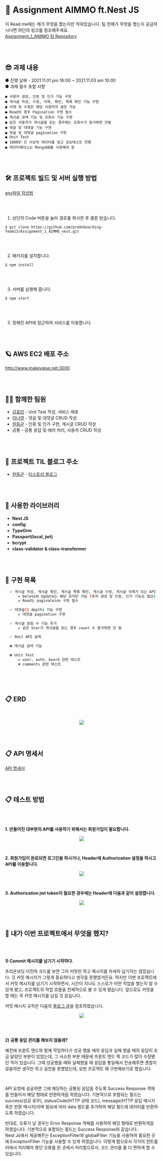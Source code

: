 # 📕 Assignment AIMMO ft.Nest JS 

이 Read.me에는 제가 무엇을 했는지만 적혀있습니다. 팀 전체가 무엇을 했는지 궁금하시다면 하단의 링크를 참조해주세요.    
[Assignment_1_AIMMO 팀 Repository](https://github.com/preOnboarding-Team13/Assignment_1_AIMMO_nest)

<br/>
<br/>

😎 과제 내용 
-------------------------------

● 진행 날짜 - 2021.11.01 pm 16:00 ~ 2021.11.03 am 10:00  
● 과제 필수 포함 사항

```
● 사용자 생성, 인증 및 인가 기능 구현
● 게시글 작성, 수정, 삭제, 확인, 목록 확인 기능 구현
● 삭제 및 수정은 해당 사용자의 글만 가능
● Read의 경우 Pagination 구현 필수
● 게시글 검색 기능 및 조회수 기능 구현
● 같은 사용자가 게시글을 읽는 경우에는 조회수가 증가하면 안됨
● 댓글 및 대댓글 기능 구현
● 댓글 및 대댓글 pagination 구현
● Unit Test
● 1000만 건 이상의 데이터를 넣고 성능테스트 진행
● 데이터베이스는 MongoDB를 사용해야 함
```

<br/>
<br/>

🛠 프로젝트 빌드 및 서버 실행 방법  
-------------------------------

[env파일 작성법](https://github.com/preOnboarding-Team13/Assignment_1_AIMMO_nest/wiki/env-%EC%9E%91%EC%84%B1)

<br/>
<br/>

1. 상단의 Code 버튼을 눌러 경로를 복사한 후 클론 받습니다.  

```
$ git clone https://github.com/preOnboarding-Team13/Assignment_1_AIMMO_nest.git
```

<br/>
<br/>

2. 패키지를 설치합니다.

```
$ npm install
```

<br/>
<br/>

3. 서버를 실행해 줍니다.

```
$ npm start
```

<br/>
<br/>

3. 정해진 API에 접근하여 서비스를 이용합니다.


<br/>
<br/>

🪐 AWS EC2 배포 주소
-------------------------------

http://www.makevalue.net:3000

<br/>
<br/>


👩‍🔬 함께한 팀원
-------------------------------
- [김효민](https://github.com/luckyhyom) - Unit Test 작성, 서비스 배포 　　　
- [이나영](https://github.com/bokiri409) - 댓글 및 대댓글 CRUD 작성
- [원동균](https://github.com/WonDongGyun) - 인증 및 인가 구현, 게시글 CRUD 작성
- 공통 - 공통 응답 및 에러 처리, 사용자 CRUD 작성

<br/>
<br/>


📓 프로젝트 TIL 블로그 주소
-------------------------------
- [원동균](https://github.com/WonDongGyun) - [티스토리 블로그](https://tristy.tistory.com/41)


<br/>
<br/>



🏫 사용한 라이브러리
-------------------------------
- **Nest JS**  　　　
- **config**　　　　　
- **TypeOrm**　　 
- **Passport(local, jwt)**　
- **bcrypt**　
- **class-validator & class-transformer**　

<br/>
<br/>


💯 구현 목록
-----------------  

```bash
  ✅ 게시글 작성, 게시글 확인, 게시글 목록 확인, 게시글 수정, 게시글 삭제가 되는 API
      ✔ Delete와 Update는 해당 유저만 가능 (유저 생성 및 인증, 인가 기능도 필요)
      ✔ Read는 paginateion 구현 필수
      
  ✅ 대댓글(1 depth) 기능 구현
      ✔ 대댓글 pagination 구현
      
  ✅ 게시글 읽힘 수 기능 추가
      ✔ 같은 User가 게시글을 읽는 경우 count 수 증가하면 안 됨
      
  ✅ Rest API 설계
  
  ❌ 게시글 검색 기능
  
  ❌ Unit Test
      ✔ user, auth, board 관련 테스트
      ✖ comments 관련 테스트
  
```


<br/>
<br/>


📋 ERD 
-----------------  

<br/>

<p align="center"><img src="https://user-images.githubusercontent.com/52685665/139957154-e7eba96a-d242-4bb5-8235-18f427595584.png"></p>


<br/>
<br/>

📋 API 명세서
-----------------  

[API 명세서](https://github.com/preOnboarding-Team13/Assignment_1_AIMMO_nest/blob/main/API%EB%AA%85%EC%84%B8%EC%84%9C.md)


<br/>
<br/>


📋 테스트 방법
-----------------  

<br/>
<br/>


**1. 만들어진 대부분의 API를 사용하기 위해서는 회원가입이 필요합니다.**    

<p align="center"><img src="https://user-images.githubusercontent.com/52685665/139967845-4e98f46b-9bf8-414b-bca7-d58b69baa17d.png"></p>

<br/>

**2. 회원가입이 완료되면 로그인을 하시거나, Header에 Authorization 설정을 하시고 API를 이용합니다.**     

<p align="center"><img src="https://user-images.githubusercontent.com/52685665/139967938-ab0930f7-3d7b-4c60-b43b-2c75c94535f1.png"></p>

<br/>

**3. Authorization jwt token이 필요한 경우에는 Header에 다음과 같이 설정합니다.**     

<p align="center"><img src="https://user-images.githubusercontent.com/52685665/139967980-b9b5c8f9-7c80-428c-a2aa-e04aa155f8ad.png"></p>


<br/>
<br/>

🧪 내가 이번 프로젝트에서 무엇을 했지?
-----------------  

<br/>
<br/>

**1) Commit 메시지를 남기기 시작하다.**

프리온보딩 이전의 코드를 보면 그저 커밋만 하고 메시지를 자세히 남기지는 않았습니다. 깃 커밋 메시지가 그렇게 중요하다고 생각을 못했었거든요. 하지만 이번 프로젝트에서 커밋 메시지를 남기기 시작하면서, 시간이 지나도 스스로가 어떤 작업을 했는지 알 수 있게 됐고, 프로젝트의 작업 흐름을 전체적으로 볼 수 있게 됐습니다. 앞으로도 커밋을 할 때는 꼭 커밋 메시지를 남길 것 같습니다.    

커밋 메시지 규칙은 다음의 [블로그 글](https://overcome-the-limits.tistory.com/entry/%ED%98%91%EC%97%85-%ED%98%91%EC%97%85%EC%9D%84-%EC%9C%84%ED%95%9C-%EA%B8%B0%EB%B3%B8%EC%A0%81%EC%9D%B8-git-%EC%BB%A4%EB%B0%8B%EC%BB%A8%EB%B2%A4%EC%85%98-%EC%84%A4%EC%A0%95%ED%95%98%EA%B8%B0)을 참조하였습니다. 

<p align="center"><img src="https://user-images.githubusercontent.com/52685665/144249036-eaf619f6-385d-42b8-970e-3582f5032629.png"></p>

<br/>
<br/>
  
**2) 공통 응답 관리를 해보지 않을래?**

예전에 프론트 엔드와 함께 작업하다가 성공 했을 때의 응답과 실패 했을 때의 응답이 조금 달랐던 부분이 있었는데, 그 사소한 부분 때문에 프론트 엔드 쪽 코드가 많이 수정됐던 적이 있습니다. 그때 성공했을 때와 실패했을 때 응답을 통일해서 전송해주면 괜찮지 않을까란 생각만 하고 실천을 못했었는데, 요번 프로젝트 때 구현해보기로 했습니다. 

<br/>

API 요청에 성공하면 그에 해당하는 공통된 응답을 주도록 Success Response 객체를 만들어서 해당 형태로 반환하게끔 하였습니다. 
기본적으로 포함되는 필드는 success(성공 유무), statusCode(HTTP 상태 코드), message(HTTP 응답 메시지 혹은 반환 메시지)이며 필요에 따라 data 필드를 추가하여 
해당 필드에 데이터를 반환하도록 하였습니다.    
    
    
반대로, 오류가 날 경우는 Error Response 객체를 사용하여 해당 형태로 반환하게끔 하였습니다. 기본적으로 포함되는 필드는 Success Response와 같습니다.  
Nest Js에서 제공해주는 ExceptionFilter와 globalFilter 기능을 사용하여 필요한 곳에 ExceptionFilter 기능을 사용할 수 있게 하였습니다. 
이렇게 함으로서 각각의 컨트롤러에서 처리해야 했던 오류를 한 곳에서 처리함으로서, 코드 관리를 좀 더 편하게 할 수 있습니다.

<br/>


